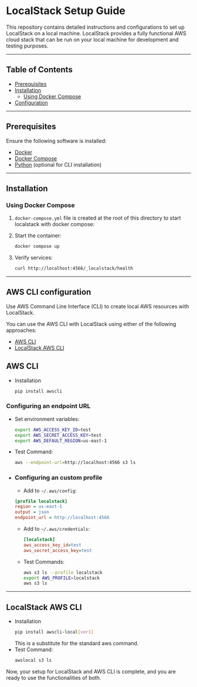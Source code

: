 # LocalStack Setup Guide

This repository contains detailed instructions and configurations to set up LocalStack on a local machine. LocalStack provides a fully functional AWS cloud stack that can be run on your local machine for development and testing purposes.

---

## Table of Contents
- [Prerequisites](#prerequisites)
- [Installation](#installation)
  - [Using Docker Compose](#using-docker-compose)
- [Configuration](#configuration)
---

## Prerequisites
Ensure the following software is installed:
- [Docker](https://www.docker.com/)
- [Docker Compose](https://docs.docker.com/compose/)
- [Python](https://www.python.org/) (optional for CLI installation)

---

## Installation

### Using Docker Compose
1. `docker-compose.yml` file is created at the root of this directory to start localstack with docker compose:

2. Start the container:
   ```bash
   docker compose up
   ```

3. Verify services:
    ```bash
    curl http://localhost:4566/_localstack/health
    ```

---

## AWS CLI configuration
Use AWS Command Line Interface (CLI) to create local AWS resources with LocalStack.

You can use the AWS CLI with LocalStack using either of the following approaches:

- [AWS CLI](#aws-cli) 
- [LocalStack AWS CLI](#localstack-aws-cli)

## AWS CLI

- Installation
    ```bash
    pip install awscli
    ```

### Configuring an endpoint URL
- Set environment variables:
  ```bash
  export AWS_ACCESS_KEY_ID=test
  export AWS_SECRET_ACCESS_KEY=test
  export AWS_DEFAULT_REGION=us-east-1
  ```
- Test Command:
    ```bash  
    aws --endpoint-url=http://localhost:4566 s3 ls
    ```
- ### Configuring an custom profile

    - Add to `~/.aws/config`:
    ```ini
    [profile localstack]
    region = us-east-1
    output = json
    endpoint_url = http://localhost:4566
    ```
    - Add to `~/.aws/credentials`:
        ```ini
        [localstack]
        aws_access_key_id=test
        aws_secret_access_key=test
        ```
    - Test Commands:
        ```bash  
        aws s3 ls --profile localstack
        export AWS_PROFILE=localstack
        aws s3 ls
        ```

---
LocalStack AWS CLI 
---
- Installation
    ```bash
    pip install awscli-local[ver1]
    ```
    This is a substitute for the standard aws command.
- Test Command:
    ```bash 
    awslocal s3 ls
    ```

Now, your setup for LocalStack and AWS CLI is complete, and you are ready to use the functionalities of both.